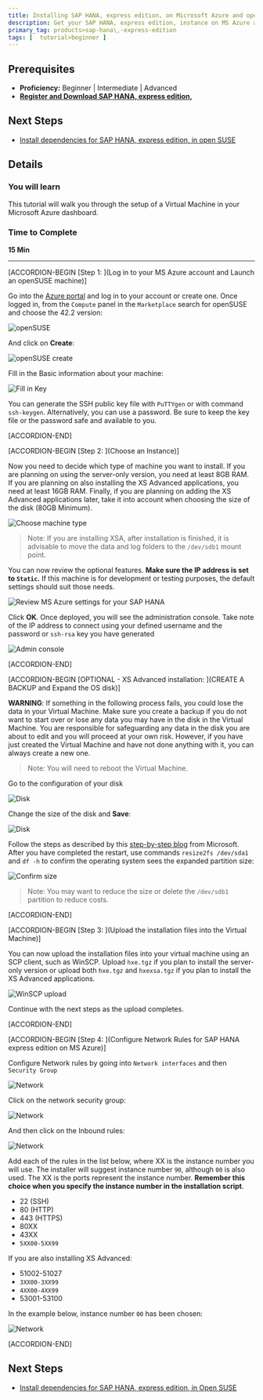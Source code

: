 ```yaml
---
title: Installing SAP HANA, express edition, on Microsoft Azure and openSUSE
description: Get your SAP HANA, express edition, instance on MS Azure and openSUSE
primary_tag: products>sap-hana\,-express-edition
tags: [  tutorial>beginner ]
---
```


## Prerequisites  
 - **Proficiency:** Beginner | Intermediate | Advanced
 - [**Register and Download SAP HANA, express edition,**](https://www.sap.com/developer/topics/sap-hana-express.html)


## Next Steps
- [Install dependencies for SAP HANA, express edition, in open SUSE](https://www.sap.com/developer/tutorials/hxe-azure-opensuse-dependencies.html)


## Details
### You will learn  
This tutorial will walk you through the setup of a Virtual Machine in your Microsoft Azure dashboard.

### Time to Complete
**15 Min**

---

[ACCORDION-BEGIN [Step 1: ](Log in to your MS Azure account and Launch an openSUSE machine)]

Go into the [Azure portal](https://portal.azure.com/) and log in to your account or create one. Once logged in, from the `Compute` panel in the `Marketplace` search for openSUSE and choose the 42.2 version:

![openSUSE](1.png)

And click on **Create**:

![openSUSE create](2.png)

Fill in the Basic information about your machine:

![Fill in Key](3.png)

You can generate the SSH public key file with `PuTTYgen` or with command `ssh-keygen`. Alternatively, you can use a password. Be sure to keep the key file or the password safe and available to you.


[ACCORDION-END]

[ACCORDION-BEGIN [Step 2: ](Choose an Instance)]

Now you need to decide which type of machine you want to install. If you are planning on using the server-only version, you need at least 8GB RAM. If you are planning on also installing the XS Advanced applications, you need at least 16GB RAM. Finally, if you are planning on adding the XS Advanced applications later, take it into account when choosing the size of the disk (80GB Minimum).

![Choose machine type](4.png)

>Note: If you are installing XSA, after installation is finished, it is advisable to move the data and log folders to the `/dev/sdb1` mount point.

You can now review the optional features. **Make sure the IP address is set to `Static`.** If this machine is for development or testing purposes, the default settings should suit those needs.

![Review MS Azure settings for your SAP HANA](5.png)

Click **OK**. Once deployed, you will see the administration console. Take note of the IP address to connect using your defined username and the password or `ssh-rsa` key you have generated

![Admin console](6.png)


[ACCORDION-END]

[ACCORDION-BEGIN [OPTIONAL - XS Advanced installation: ](CREATE A BACKUP and Expand the OS disk)]

**WARNING**: If something in the following process fails, you could lose the data in your Virtual Machine. Make sure you create a backup if you do not want to start over or lose any data you may have in the disk in the Virtual Machine. You are responsible for safeguarding any data in the disk you are about to edit and you will proceed at your own risk. However, if you have just created the Virtual Machine and have not done anything with it, you can always create a new one.

>Note: You will need to reboot the Virtual Machine.

Go to the configuration of your disk

![Disk](13.png)

Change the size of the disk and **Save**:

![Disk](14.png)

Follow the steps as described by this [step-by-step blog](https://blogs.msdn.microsoft.com/cloud_solution_architect/2016/05/24/step-by-step-how-to-resize-a-linux-vm-os-disk-in-azure-arm/) from Microsoft. After you have completed the restart, use commands `resize2fs /dev/sda1` and `df -h` to confirm the operating system sees the expanded partition size:

![Confirm size](20.png)

>Note: You may want to reduce the size or delete the `/dev/sdb1` partition to reduce costs.


[ACCORDION-END]


[ACCORDION-BEGIN [Step 3: ](Upload the installation files into the Virtual Machine)]

You can now upload the installation files into your virtual machine using an SCP client, such as WinSCP. Upload `hxe.tgz` if you plan to install the server-only version or upload both `hxe.tgz` and `hxexsa.tgz` if you plan to install the XS Advanced applications.

![WinSCP upload](8.png)

Continue with the next steps as the upload completes.


[ACCORDION-END]

[ACCORDION-BEGIN [Step 4: ](Configure Network Rules for SAP HANA express edition on MS Azure)]

Configure Network rules by going into `Network interfaces` and then `Security Group`

![Network](9.png)

Click on the network security group:

![Network](10.png)

And then click on the Inbound rules:

![Network](11.png)

Add each of the rules in the list below, where XX is the instance number you will use. The installer will suggest instance number `90`, although `00` is also used. The XX is the ports represent the instance number. **Remember this choice when you specify the instance number in the installation script**.

- 22 (SSH)
- 80 (HTTP)
- 443 (HTTPS)
- 80XX
- 43XX
- `5XX00-5XX99`

If you are also installing XS Advanced:
- 51002-51027
- `3XX00-3XX99`
- `4XX00-4XX99`
- 53001-53100

In the example below, instance number `00` has been chosen:

![Network](12.png)


[ACCORDION-END]



## Next Steps
- [Install dependencies for SAP HANA, express edition, in Open SUSE](https://www.sap.com/developer/tutorials/hxe-azure-opensuse-dependencies.html)
